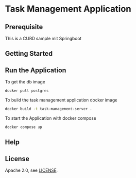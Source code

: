 # Task Management Application

## Prerequisite
This is a CURD sample mit Springboot

## Getting Started



## Run the Application

To get the db image

```bash
docker pull postgres
```

To build the task management application docker image

```bash
docker build -t task-management-server .
```

To start the Application with docker compose
```bash
docker compose up
```

## Help

## License

Apache 2.0, see [LICENSE](LICENSE).
